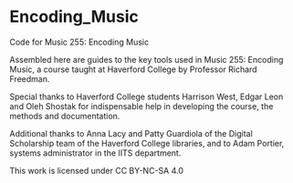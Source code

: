 # Encoding_Music
Code for Music 255:  Encoding Music 

Assembled here are guides to the key tools used in Music 255:  Encoding Music, a course taught at Haverford College by Professor Richard Freedman.

Special thanks to Haverford College students Harrison West, Edgar Leon and Oleh Shostak for indispensable help in developing the course, the methods and documentation.

Additional thanks to Anna Lacy and Patty Guardiola of the Digital Scholarship team of the Haverford College libraries, and to Adam Portier, systems administrator in the IITS department.

This work is licensed under CC BY-NC-SA 4.0 
